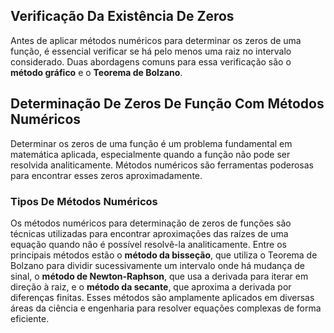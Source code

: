 ## Verificação Da Existência De Zeros

Antes de aplicar métodos numéricos para determinar os zeros de uma função, é essencial verificar se há pelo menos uma raiz no intervalo considerado. Duas abordagens comuns para essa verificação são o **método gráfico** e o **Teorema de Bolzano**.

## Determinação De Zeros De Função Com Métodos Numéricos

Determinar os zeros de uma função é um problema fundamental em matemática aplicada, especialmente quando a função não pode ser resolvida analiticamente. Métodos numéricos são ferramentas poderosas para encontrar esses zeros aproximadamente.

### Tipos De Métodos Numéricos

Os métodos numéricos para determinação de zeros de funções são técnicas utilizadas para encontrar aproximações das raízes de uma equação quando não é possível resolvê-la analiticamente. Entre os principais métodos estão o **método da bisseção**, que utiliza o Teorema de Bolzano para dividir sucessivamente um intervalo onde há mudança de sinal, o **método de Newton-Raphson**, que usa a derivada para iterar em direção à raiz, e o **método da secante**, que aproxima a derivada por diferenças finitas. Esses métodos são amplamente aplicados em diversas áreas da ciência e engenharia para resolver equações complexas de forma eficiente.